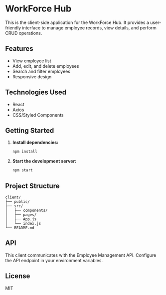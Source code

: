 # WorkForce Hub

This is the client-side application for the WorkForce Hub. It provides a user-friendly interface to manage employee records, view details, and perform CRUD operations.

## Features

- View employee list
- Add, edit, and delete employees
- Search and filter employees
- Responsive design

## Technologies Used

- React
- Axios
- CSS/Styled Components

## Getting Started

1. **Install dependencies:**
   ```bash
   npm install
   ```
2. **Start the development server:**
   ```bash
   npm start
   ```

## Project Structure

```
client/
├── public/
├── src/
│   ├── components/
│   ├── pages/
│   ├── App.js
│   └── index.js
└── README.md
```

## API

This client communicates with the Employee Management API. Configure the API endpoint in your environment variables.

## License

MIT
